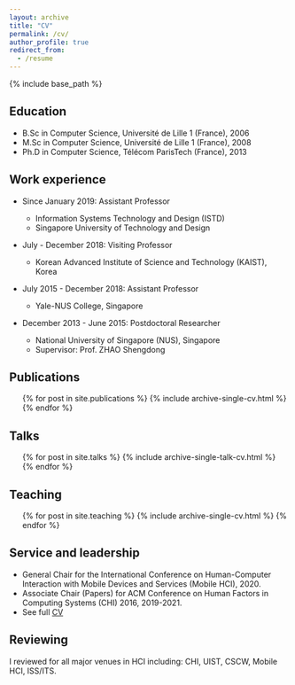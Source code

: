 ```yaml
---
layout: archive
title: "CV"
permalink: /cv/
author_profile: true
redirect_from:
  - /resume
---
```


{% include base_path %}

## Education
* B.Sc in Computer Science, Université de Lille 1 (France), 2006
* M.Sc in Computer Science, Université de Lille 1 (France), 2008
* Ph.D in Computer Science, Télécom ParisTech (France), 2013

## Work experience
* Since January 2019: Assistant Professor
  * Information Systems Technology and Design (ISTD)
  * Singapore University of Technology and Design

* July - December 2018: Visiting Professor
  * Korean Advanced Institute of Science and Technology (KAIST), Korea

* July 2015 - December 2018: Assistant Professor
  * Yale-NUS College, Singapore

* December 2013 - June 2015: Postdoctoral Researcher
  * National University of Singapore (NUS), Singapore
  * Supervisor: Prof. ZHAO Shengdong

## Publications
  <ul>{% for post in site.publications %}
    {% include archive-single-cv.html %}
  {% endfor %}</ul>

## Talks
  <ul>{% for post in site.talks %}
    {% include archive-single-talk-cv.html %}
  {% endfor %}</ul>

## Teaching
  <ul>{% for post in site.teaching %}
    {% include archive-single-cv.html %}
  {% endfor %}</ul>

## Service and leadership
* General Chair for the International Conference on Human-Computer Interaction with Mobile Devices and Services (Mobile HCI), 2020.
* Associate Chair (Papers) for ACM Conference on Human Factors in Computing Systems (CHI) 2016, 2019-2021.
* See full [CV](https://simonperrault.github.io/files/CV.pdf)

## Reviewing
I reviewed for all major venues in HCI including: CHI, UIST, CSCW, Mobile HCI, ISS/ITS.

